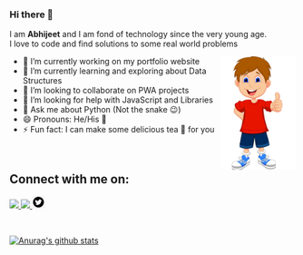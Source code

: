 ### Hi there 👋
I am __Abhijeet__ and I am fond of technology since the very young age. <br>
I love to code and find solutions to some real world problems

- 🔭 I’m currently working on my portfolio website               <img src="cartoon.png" align="right" height = 200/>
- 🌱 I’m currently learning and exploring about Data Structures
- 👯 I’m looking to collaborate on PWA projects
- 🤔 I’m looking for help with JavaScript and Libraries
- 💬 Ask me about Python (Not the snake :wink:)
- 😄 Pronouns: He/His :boy:
- ⚡ Fun fact: I can make some delicious tea :tea: for you

<br>

## Connect with me on: <br>

<a href="http://linkedin.com/in/abhijeet-dhanwate" > <img src="linkedin.png" height= 22px /> </a>
<a href="http://instagram.com/they_call_me_abhii" > <img src="instagram.png" height= 22px /> </a>
<a href="http://twitter.com/coderAbhii" > <img src="twitter.png" height= 22px /> </a>

<br>

[![Anurag's github stats](https://github-readme-stats.vercel.app/api?username=coderAbhii)](https://github.com/anuraghazra/github-readme-stats)
